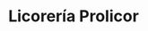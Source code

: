 ---
title: "Licorería Prolicor"
url: /caracas/licoreria-prolicor-2a-av-de-montalban/
shop: alcohol
---